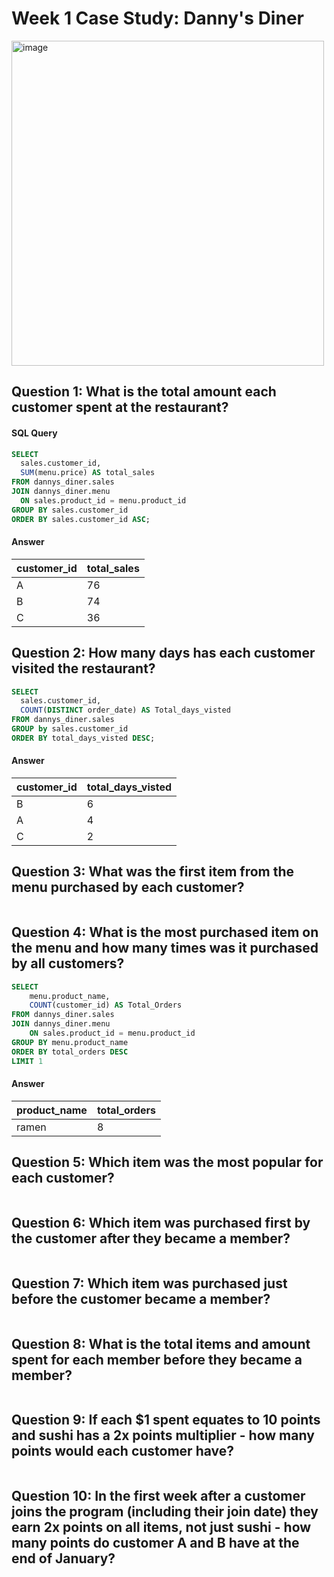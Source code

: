 # Week 1 Case Study: Danny's Diner
<a href="https://8weeksqlchallenge.com/case-study-1/"> <img src= "https://8weeksqlchallenge.com/images/case-study-designs/1.png" width="500" height="520" alt="image" target="_blank"> </a>

## Question 1: What is the total amount each customer spent at the restaurant?

#### SQL Query
````sql
SELECT 
  sales.customer_id, 
  SUM(menu.price) AS total_sales
FROM dannys_diner.sales
JOIN dannys_diner.menu
  ON sales.product_id = menu.product_id
GROUP BY sales.customer_id
ORDER BY sales.customer_id ASC;
````
#### Answer
| customer_id | total_sales |
|-------------|-------------|
| A           | 76          |
| B           | 74          |
| C           | 36          |

## Question 2: How many days has each customer visited the restaurant?
````sql
SELECT
  sales.customer_id,
  COUNT(DISTINCT order_date) AS Total_days_visted
FROM dannys_diner.sales
GROUP by sales.customer_id
ORDER BY total_days_visted DESC;
````
#### Answer
| customer_id | total_days_visted |
|-------------|-------------------|
| B           | 6                 |
| A           | 4                 |
| C           | 2                 |

## Question 3: What was the first item from the menu purchased by each customer?
````sql

````
## Question 4: What is the most purchased item on the menu and how many times was it purchased by all customers?
````sql
SELECT
    menu.product_name,
	COUNT(customer_id) AS Total_Orders
FROM dannys_diner.sales
JOIN dannys_diner.menu
	ON sales.product_id = menu.product_id
GROUP BY menu.product_name
ORDER BY total_orders DESC
LIMIT 1
````
#### Answer
| product_name | total_orders     |
|-------------|-------------------|
| ramen       | 8                 |

## Question 5: Which item was the most popular for each customer?
````sql

````
## Question 6: Which item was purchased first by the customer after they became a member?
````sql

````
## Question 7: Which item was purchased just before the customer became a member?
````sql

````
## Question 8: What is the total items and amount spent for each member before they became a member?
````sql

````
## Question 9: If each $1 spent equates to 10 points and sushi has a 2x points multiplier - how many points would each customer have?
````sql

````
## Question 10: In the first week after a customer joins the program (including their join date) they earn 2x points on all items, not just sushi - how many points do customer A and B have at the end of January?
````sql

````
